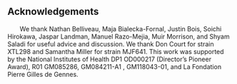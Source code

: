 ## Acknowledgements

&nbsp; &nbsp; &nbsp; &nbsp;We thank Nathan Belliveau, Maja Bialecka-Fornal,
Justin Bois, Soichi Hirokawa, Jaspar Landman, Manuel Razo-Mejia, Muir
Morrison, and Shyam Saladi for useful advice and discussion. We thank Don
Court for strain XTL298 and Samantha Miller for strain MJF641. This work was
supported by the National Institutes of Health DP1 OD000217 (Director’s
Pioneer Award), R01 GM085286, GM084211-A1 , GM118043-01, and La Fondation
Pierre Gilles de Gennes.